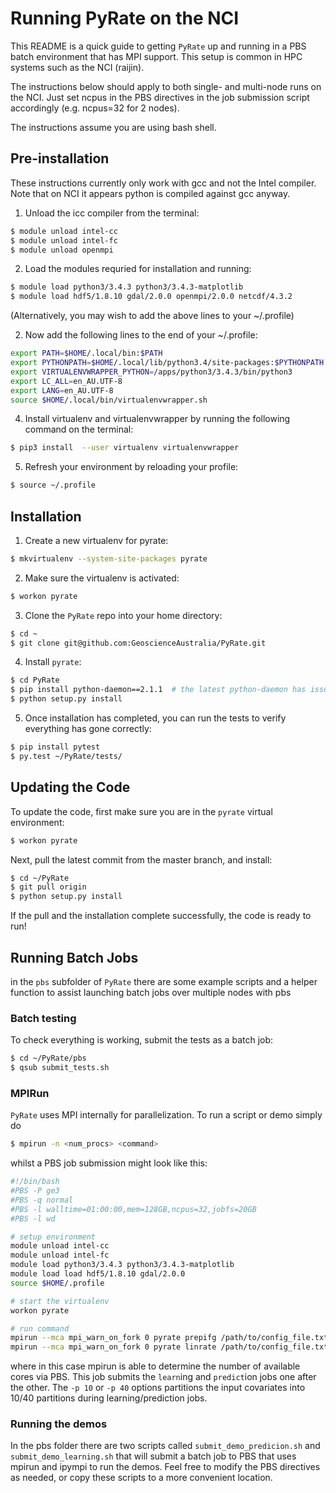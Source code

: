 # Running PyRate on the NCI

This README is a quick guide to getting `PyRate` up and running
in a PBS batch environment that has MPI support. This setup is common in
HPC systems such as the NCI (raijin).

The instructions below should apply to both single- and multi-node runs
on the NCI. Just set ncpus in the PBS  directives in the job submission
script accordingly (e.g. ncpus=32 for 2 nodes).

The instructions assume you are using bash shell.

## Pre-installation

These instructions currently only work with gcc and not the Intel compiler.
Note that on NCI it appears python is compiled against gcc anyway.

1. Unload the icc compiler from the terminal:
```bash
$ module unload intel-cc
$ module unload intel-fc
$ module unload openmpi
```
2. Load the modules requried for installation and running:
```bash
$ module load python3/3.4.3 python3/3.4.3-matplotlib 
$ module load hdf5/1.8.10 gdal/2.0.0 openmpi/2.0.0 netcdf/4.3.2
```
(Alternatively, you may wish to add the above lines to your ~/.profile)

2. Now add the following lines to the end of your ~/.profile:
```bash
export PATH=$HOME/.local/bin:$PATH
export PYTHONPATH=$HOME/.local/lib/python3.4/site-packages:$PYTHONPATH
export VIRTUALENVWRAPPER_PYTHON=/apps/python3/3.4.3/bin/python3                 
export LC_ALL=en_AU.UTF-8
export LANG=en_AU.UTF-8
source $HOME/.local/bin/virtualenvwrapper.sh
``` 

4. Install virtualenv and virtualenvwrapper by running the following command
on the terminal:
```bash
$ pip3 install  --user virtualenv virtualenvwrapper
```

5. Refresh your environment by reloading your profile:
```bash
$ source ~/.profile
```

## Installation

1. Create a new virtualenv for pyrate:
```bash
$ mkvirtualenv --system-site-packages pyrate
```

2. Make sure the virtualenv is activated:
```bash
$ workon pyrate
```

3. Clone the `PyRate` repo into your home directory:
```bash
$ cd ~
$ git clone git@github.com:GeoscienceAustralia/PyRate.git
```

4. Install `pyrate`:
```bash
$ cd PyRate
$ pip install python-daemon==2.1.1  # the latest python-daemon has issues on some systems
$ python setup.py install
```

5. Once installation has completed, you can run the tests to verify everything
has gone correctly:
```bash
$ pip install pytest
$ py.test ~/PyRate/tests/
```

## Updating the Code
To update the code, first make sure you are in the `pyrate` virtual environment:
```bash
$ workon pyrate
```
Next, pull the latest commit from the master branch, and install:
```bash
$ cd ~/PyRate
$ git pull origin
$ python setup.py install
```
If the pull and the installation complete successfully, the code is ready to run!






## Running Batch Jobs

in the `pbs` subfolder of `PyRate` there are some example scripts and a
helper function to assist launching batch jobs over multiple nodes with pbs

### Batch testing

To check everything is working, submit the tests as a batch job:
```bash
$ cd ~/PyRate/pbs
$ qsub submit_tests.sh
```

### MPIRun

`PyRate` uses MPI internally for parallelization. To run a script or demo
simply do

```bash
$ mpirun -n <num_procs> <command>
```

whilst a PBS job submission might look like this:

```bash
#!/bin/bash
#PBS -P ge3
#PBS -q normal
#PBS -l walltime=01:00:00,mem=128GB,ncpus=32,jobfs=20GB
#PBS -l wd

# setup environment
module unload intel-cc
module unload intel-fc
module load python3/3.4.3 python3/3.4.3-matplotlib 
module load load hdf5/1.8.10 gdal/2.0.0
source $HOME/.profile

# start the virtualenv
workon pyrate

# run command
mpirun --mca mpi_warn_on_fork 0 pyrate prepifg /path/to/config_file.txt
mpirun --mca mpi_warn_on_fork 0 pyrate linrate /path/to/config_file.txt
```

where in this case mpirun is able to determine the number of available
cores via PBS. This job submits the `learn`ing and `predict`ion jobs one 
after the other. The `-p 10` or `-p 40` options partitions the input 
covariates into 10/40 partitions during learning/prediction jobs.  

### Running the demos
In the pbs folder there are two scripts called  `submit_demo_predicion.sh`
and `submit_demo_learning.sh` that will submit a batch job to PBS that uses
mpirun and ipympi to run the demos. Feel free to modify the PBS directives
as needed, or copy these scripts to a more convenient location.






